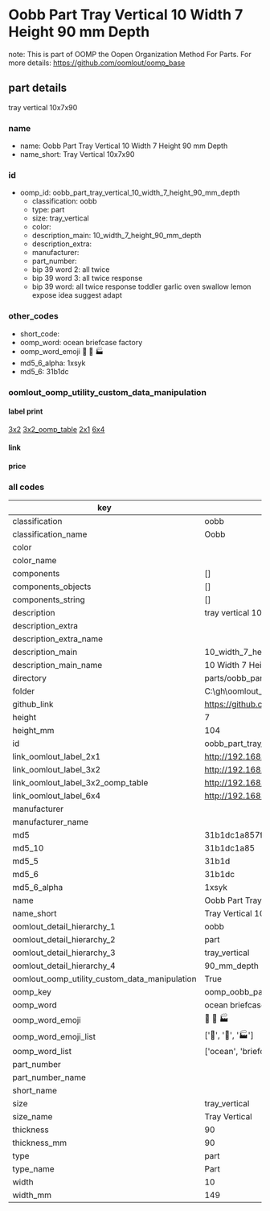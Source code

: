 # Oobb Part Tray Vertical 10 Width 7 Height 90 mm Depth  

note: This is part of OOMP the Oopen Organization Method For Parts. For more details: https://github.com/oomlout/oomp_base

##  part details
  



tray vertical 10x7x90



### name
* name: Oobb Part Tray Vertical 10 Width 7 Height 90 mm Depth
* name_short: Tray Vertical 10x7x90 
### id
* oomp_id: oobb_part_tray_vertical_10_width_7_height_90_mm_depth
  * classification: oobb
  * type: part
  * size: tray_vertical
  * color: 
  * description_main: 10_width_7_height_90_mm_depth
  * description_extra: 
  * manufacturer: 
  * part_number: 
  * bip 39 word 2: all twice
  * bip 39 word 3: all twice response
  * bip 39 word: all twice response toddler garlic oven swallow lemon expose idea suggest adapt

### other_codes
* short_code: 
* oomp_word: ocean briefcase factory
* oomp_word_emoji :ocean: :briefcase: :factory:
* md5_6_alpha: 1xsyk
* md5_6: 31b1dc






### oomlout_oomp_utility_custom_data_manipulation
#### label print
[3x2](http://192.168.1.245:1112/?label=oomp%201xsyk)
[3x2_oomp_table](http://192.168.1.108:1112/?label=oomp%201xsyk)
[2x1](http://192.168.1.242:1112/?label=oomp%201xsyk)
[6x4](http://192.168.1.55:1112/?label=oomp%201xsyk)    

#### link

                              

#### price







### all codes 
| key | value |  
| --- | --- |  
| classification | oobb |  
| classification_name | Oobb |  
| color |  |  
| color_name |  |  
| components | [] |  
| components_objects | [] |  
| components_string | [] |  
| description | tray vertical 10x7x90 |  
| description_extra |  |  
| description_extra_name |  |  
| description_main | 10_width_7_height_90_mm_depth |  
| description_main_name | 10 Width 7 Height 90 mm Depth |  
| directory | parts/oobb_part_tray_vertical_10_width_7_height_90_mm_depth |  
| folder | C:\gh\oomlout_oobb_version_4_generated_parts\parts\oobb_part_tray_vertical_10_width_7_height_90_mm_depth |  
| github_link | https://github.com/oomlout/oomlout_oomp_part_src/tree/main/parts/oobb_part_tray_vertical_10_width_7_height_90_mm_depth |  
| height | 7 |  
| height_mm | 104 |  
| id | oobb_part_tray_vertical_10_width_7_height_90_mm_depth |  
| link_oomlout_label_2x1 | http://192.168.1.242:1112/?label=oomp%201xsyk |  
| link_oomlout_label_3x2 | http://192.168.1.245:1112/?label=oomp%201xsyk |  
| link_oomlout_label_3x2_oomp_table | http://192.168.1.108:1112/?label=oomp%201xsyk |  
| link_oomlout_label_6x4 | http://192.168.1.55:1112/?label=oomp%201xsyk |  
| manufacturer |  |  
| manufacturer_name |  |  
| md5 | 31b1dc1a857fdb62772fee376f7ad033 |  
| md5_10 | 31b1dc1a85 |  
| md5_5 | 31b1d |  
| md5_6 | 31b1dc |  
| md5_6_alpha | 1xsyk |  
| name | Oobb Part Tray Vertical 10 Width 7 Height 90 mm Depth |  
| name_short | Tray Vertical 10x7x90  |  
| oomlout_detail_hierarchy_1 | oobb |  
| oomlout_detail_hierarchy_2 | part |  
| oomlout_detail_hierarchy_3 | tray_vertical |  
| oomlout_detail_hierarchy_4 | 90_mm_depth |  
| oomlout_oomp_utility_custom_data_manipulation | True |  
| oomp_key | oomp_oobb_part_tray_vertical_10_width_7_height_90_mm_depth |  
| oomp_word | ocean briefcase factory |  
| oomp_word_emoji | :ocean: :briefcase: :factory: |  
| oomp_word_emoji_list | [':ocean:', ':briefcase:', ':factory:'] |  
| oomp_word_list | ['ocean', 'briefcase', 'factory'] |  
| part_number |  |  
| part_number_name |  |  
| short_name |  |  
| size | tray_vertical |  
| size_name | Tray Vertical |  
| thickness | 90 |  
| thickness_mm | 90 |  
| type | part |  
| type_name | Part |  
| width | 10 |  
| width_mm | 149 |  
